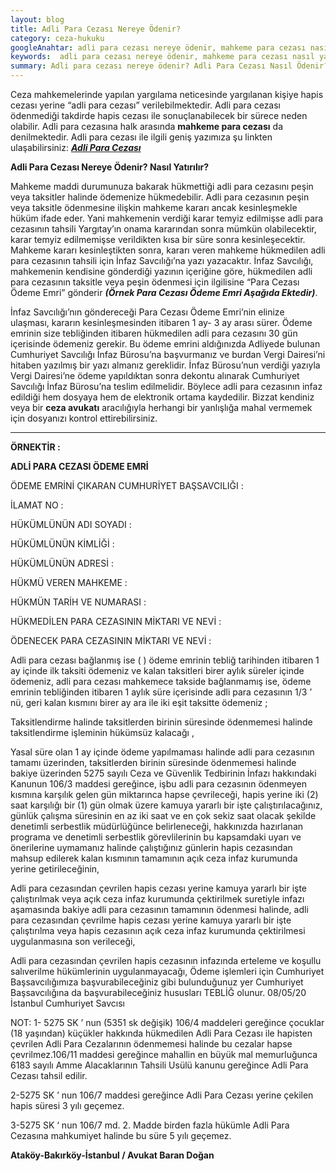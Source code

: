```yaml
---
layout: blog
title: Adli Para Cezası Nereye Ödenir?
category: ceza-hukuku
googleAnahtar: adli para cezası nereye ödenir, mahkeme para cezası nasıl yatırılır, adli para cezası nasıl ödenir? ceza avukatı, adli para cezası ödeme emri, bakırköy avukat, ataköy avukat
keywords:  adli para cezası nereye ödenir, mahkeme para cezası nasıl yatırılır, adli para cezası nasıl ödenir? ceza avukatı, adli para cezası ödeme emri, adli para cezası nasıl tahsil edilir
summary: Adli para cezası nereye ödenir? Adli Para Cezası Nasıl Ödenir? Mahkeme Para Cezası Nereye ve Nasıl Ödenir? Adli Para Cezası Ödeme Emri Geldiğinde Ne Yapılmalıdır
---
```


Ceza mahkemelerinde yapılan yargılama neticesinde yargılanan kişiye hapis cezası yerine  “adli para cezası” verilebilmektedir. Adli para cezası ödenmediği takdirde hapis cezası ile sonuçlanabilecek bir sürece neden olabilir. Adli para cezasına halk arasında **mahkeme para cezası** da denilmektedir. Adli para cezası ile ilgili geniş yazımıza şu linkten ulaşabilirsiniz: [***Adli Para Cezası***](http://barandogan.av.tr/blog/ceza-hukuku/adli-para-cezasi.html)

**Adli Para Cezası Nereye Ödenir? Nasıl Yatırılır?**

Mahkeme maddi durumunuza bakarak hükmettiği adli para cezasını peşin veya taksitler halinde ödemenize hükmedebilir. Adli para cezasının peşin veya taksitle ödenmesine ilişkin mahkeme kararı ancak kesinleşmekle hüküm ifade eder. Yani mahkemenin verdiği karar temyiz edilmişse adli para cezasının tahsili Yargıtay’ın onama kararından sonra mümkün olabilecektir, karar temyiz edilmemişse verildikten kısa bir süre sonra kesinleşecektir. Mahkeme kararı kesinleştikten sonra, kararı veren mahkeme hükmedilen adli para cezasının tahsili için İnfaz Savcılığı’na yazı yazacaktır.  İnfaz Savcılığı, mahkemenin kendisine gönderdiği yazının içeriğine göre, hükmedilen adli para cezasının taksitle veya peşin ödenmesi için ilgilisine “Para Cezası Ödeme Emri”  gönderir ***(Örnek Para Cezası Ödeme Emri Aşağıda Ektedir)***. 	

İnfaz Savcılığı’nın göndereceği Para Cezası Ödeme Emri’nin elinize ulaşması, kararın kesinleşmesinden itibaren 1 ay- 3 ay arası sürer. Ödeme emrinin size tebliğinden itibaren hükmedilen adli para cezasını 30 gün içerisinde ödemeniz gerekir. Bu ödeme emrini aldığınızda Adliyede bulunan Cumhuriyet Savcılığı İnfaz Bürosu’na başvurmanız ve burdan  Vergi Dairesi’ni hitaben yazılmış bir yazı almanız gereklidir. İnfaz Bürosu’nun verdiği yazıyla Vergi Dairesi’ne ödeme yapıldıktan sonra dekontu alınarak Cumhuriyet Savcılığı İnfaz Bürosu’na teslim edilmelidir. Böylece adli para cezasının infaz edildiği hem dosyaya hem de elektronik ortama kaydedilir. Bizzat kendiniz veya bir **ceza avukatı** aracılığıyla herhangi bir yanlışlığa mahal vermemek için dosyanızı kontrol ettirebilirsiniz.


_____________________________________________________________________________________________________________________________



****ÖRNEKTİR :****

****ADLİ PARA CEZASI ÖDEME EMRİ****

ÖDEME EMRİNİ ÇIKARAN  CUMHURİYET BAŞSAVCILIĞI    : 

İLAMAT NO                                        :

HÜKÜMLÜNÜN  ADI SOYADI        :

HÜKÜMLÜNÜN KİMLİĞİ                :
 
HÜKÜMLÜNÜN ADRESİ                  :   

HÜKMÜ VEREN MAHKEME	       :  

HÜKMÜN TARİH VE NUMARASI  :  

HÜKMEDİLEN PARA CEZASININ MİKTARI VE NEVİ  : 

ÖDENECEK PARA CEZASININ MİKTARI VE NEVİ       : 
 
Adli para cezası bağlanmış ise (          )  ödeme emrinin tebliğ tarihinden itibaren 1 ay içinde ilk taksiti ödemeniz ve kalan taksitleri birer aylık süreler içinde ödemeniz, adli para cezası mahkemece takside bağlanmamış ise,  ödeme emrinin tebliğinden itibaren 1 aylık süre içerisinde adli para cezasının 1/3 ’  nü, geri kalan kısmını birer ay ara ile iki eşit taksitte ödemeniz ; 
	
Taksitlendirme halinde taksitlerden birinin süresinde ödenmemesi halinde taksitlendirme işleminin hükümsüz kalacağı ,
	
Yasal süre olan 1 ay içinde ödeme yapılmaması halinde adli para cezasının tamamı üzerinden, taksitlerden birinin süresinde ödenmemesi halinde bakiye üzerinden 5275 sayılı Ceza ve Güvenlik Tedbirinin İnfazı hakkındaki Kanunun 106/3 maddesi gereğince, işbu adli para cezasının ödenmeyen kısmına karşılık gelen gün miktarınca hapse çevrileceği, hapis yerine iki (2) saat karşılığı bir (1) gün olmak üzere kamuya yararlı bir işte çalıştırılacağınız, günlük çalışma süresinin en az iki saat ve en çok sekiz saat olacak şekilde denetimli serbestlik müdürlüğünce belirleneceği, hakkınızda hazırlanan programa ve denetimli serbestlik görevlilerinin bu kapsamdaki uyarı ve önerilerine uymamanız halinde çalıştığınız günlerin hapis cezasından mahsup edilerek kalan kısmının tamamının açık ceza infaz kurumunda yerine getirileceğinin, 
	
Adli para cezasından çevrilen hapis cezası yerine kamuya yararlı bir işte çalıştırılmak veya açık ceza infaz kurumunda çektirilmek suretiyle infazı aşamasında bakiye adli para cezasının tamamının ödenmesi halinde, adli para cezasından çevrilme hapis cezası yerine kamuya yararlı bir işte çalıştırılma veya hapis cezasının açık ceza infaz kurumunda çektirilmesi uygulanmasına son verileceği, 
	
Adli para cezasından çevrilen hapis cezasının infazında erteleme ve koşullu salıverilme hükümlerinin uygulanmayacağı,
Ödeme işlemleri için Cumhuriyet Başsavcılığımıza başvurabileceğiniz gibi bulunduğunuz yer Cumhuriyet Başsavcılığına da başvurabileceğiniz hususları TEBLİĞ olunur. 08/05/20    İstanbul Cumhuriyet Savcısı
	         
NOT:
1- 5275 SK ’ nun (5351 sk değişik) 106/4 maddeleri gereğince çocuklar (18 yaşından) küçükler hakkında hükmedilen Adli Para Cezası ile hapisten çevrilen Adli Para Cezalarının ödenmemesi halinde bu cezalar hapse çevrilmez.106/11 maddesi gereğince mahallin en büyük mal memurluğunca 6183 sayılı Amme Alacaklarının Tahsili Usülü kanunu gereğince Adli Para Cezası tahsil edilir.

2-5275 SK ’ nun 106/7 maddesi gereğince Adli Para Cezası yerine çekilen hapis süresi 3 yılı geçemez.

3-5275 SK ‘ nun 106/7 md. 2. Madde birden fazla hükümle Adli Para Cezasına mahkumiyet halinde bu süre 5 yılı geçemez. 

**Ataköy-Bakırköy-İstanbul / Avukat Baran Doğan**


